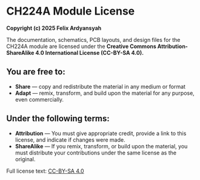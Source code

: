 # CH224A Module License

**Copyright (c) 2025 Felix Ardyansyah**

The documentation, schematics, PCB layouts, and design files for the CH224A module are licensed under the **Creative Commons Attribution-ShareAlike 4.0 International License (CC-BY-SA 4.0).**

## You are free to:
- **Share** — copy and redistribute the material in any medium or format
- **Adapt** — remix, transform, and build upon the material for any purpose, even commercially.

## Under the following terms:
- **Attribution** — You must give appropriate credit, provide a link to this license, and indicate if changes were made.  
- **ShareAlike** — If you remix, transform, or build upon the material, you must distribute your contributions under the same license as the original.  

Full license text: [CC-BY-SA 4.0](https://creativecommons.org/licenses/by-sa/4.0/)  
